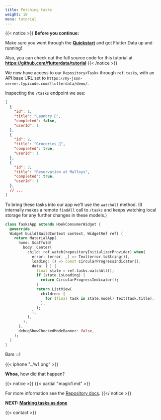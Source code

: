 ```yaml
---
title: Fetching tasks
weight: 10
menu: tutorial
---
```


{{< notice >}}
**Before you continue:**

Make sure you went through the **[Quickstart](/docs/quickstart)** and got Flutter Data up and running!

Also, you can check out the full source code for this tutorial at **https://github.com/flutterdata/tutorial**
{{< /notice >}}

We now have access to our `Repository<Task>` through `ref.tasks`, with an API base URL set to `https://my-json-server.typicode.com/flutterdata/demo/`.

Inspecting the `/tasks` endpoint we see:

```json
[
  {
    "id": 1,
    "title": "Laundry 🧺",
    "completed": false,
    "userId": 1
  },
  {
    "id": 2,
    "title": "Groceries 🛒",
    "completed": true,
    "userId": 1
  },
  {
    "id": 3,
    "title": "Reservation at Malloys",
    "completed": true,
    "userId": 1
  },
  // ...
]
```

To bring these tasks into our app we'll use the `watchAll` method. (It internally makes a remote `findAll` call to `/tasks` and keeps watching local storage for any further changes in these models.)

```dart {hl_lines=["10-20"]}
class TasksApp extends HookConsumerWidget {
  @override
  Widget build(BuildContext context, WidgetRef ref) {
    return MaterialApp(
      home: Scaffold(
        body: Center(
          child: ref.watch(repositoryInitializerProvider).when(
            error: (error, _) => Text(error.toString()),
            loading: () => const CircularProgressIndicator(),
            data: (_) {
              final state = ref.tasks.watchAll();
              if (state.isLoading) {
                return CircularProgressIndicator();
              }
              return ListView(
                children: [
                  for (final task in state.model) Text(task.title),
                ],
              );
            },
          ),
        ),
      ),
      debugShowCheckedModeBanner: false,
    );
  }
}
```

Bam 💥!

{{< iphone "../w1.png" >}}

**Whoa,** how did that happen?


{{< notice >}}
{{< partial "magic1.md" >}}

For more information see the [Repository docs](/repository).
{{</ notice >}}

**NEXT: [Marking tasks as done](/tutorial/updating)**

{{< contact >}}